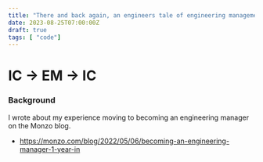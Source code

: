 ```yaml
---
title: "There and back again, an engineers tale of engineering management"
date: 2023-08-25T07:00:00Z
draft: true
tags: [ "code"]
---
```


# IC -> EM -> IC

### Background
I wrote about my experience moving to becoming an engineering manager on the Monzo blog.
- https://monzo.com/blog/2022/05/06/becoming-an-engineering-manager-1-year-in

